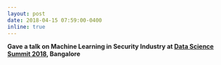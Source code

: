 ```yaml
---
layout: post
date: 2018-04-15 07:59:00-0400
inline: true
---
```


**Gave a talk on Machine Learning in Security Industry at [Data Science Summit 2018](https://www.productleadership.com/data-science-summit-2018-agenda/), Bangalore**
